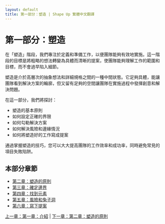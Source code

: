 ```yaml
---
layout: default
title: 第一部分：塑造 | Shape Up 繁體中文翻譯
---
```


# 第一部分：塑造

在「塑造」階段，我們專注於定義和準備工作，以便團隊能夠有效地實施。這一階段的目標是將粗略的想法轉變為具體而清晰的提案，使團隊能夠理解工作的範圍和目標，而不會過早陷入細節。

塑造是介於高層次的抽象想法和詳細規格之間的一種中間狀態。它足夠具體，能讓團隊看到解決方案的輪廓，但又留有足夠的空間讓團隊在實施過程中發揮創意和解決問題。

在這一部分，我們將探討：

- 塑造的基本原則
- 如何設定正確的界限
- 如何勾勒解決方案
- 如何解決風險和邊緣情況
- 如何將塑造好的工作寫成提案

通過掌握塑造的技巧，您可以大大提高團隊的工作效率和成功率，同時避免常見的項目失敗陷阱。

## 本部分章節

- [第二章：塑造的原則](./03-principles-of-shaping.html)
- [第三章：確定邊界](./04-set-boundaries.html)
- [第四章：找到元素](./05-find-elements.html)
- [第五章：風險和兔子洞](./06-risks-and-rabbit-holes.html)
- [第六章：寫下提案](./07-write-the-pitch.html)

[上一章：第一章：介紹](./01-introduction.html) | [下一章：第二章：塑造的原則](./03-principles-of-shaping.html) 
